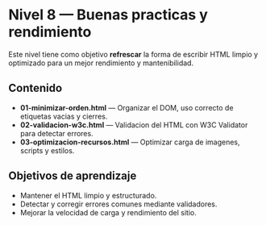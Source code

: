 # Nivel 8 — Buenas practicas y rendimiento

Este nivel tiene como objetivo **refrescar** la forma de escribir HTML limpio y optimizado para un mejor rendimiento y mantenibilidad.

## Contenido
- **01-minimizar-orden.html** — Organizar el DOM, uso correcto de etiquetas vacias y cierres.  
- **02-validacion-w3c.html** — Validacion del HTML con W3C Validator para detectar errores.  
- **03-optimizacion-recursos.html** — Optimizar carga de imagenes, scripts y estilos.

## Objetivos de aprendizaje
- Mantener el HTML limpio y estructurado.  
- Detectar y corregir errores comunes mediante validadores.  
- Mejorar la velocidad de carga y rendimiento del sitio.
